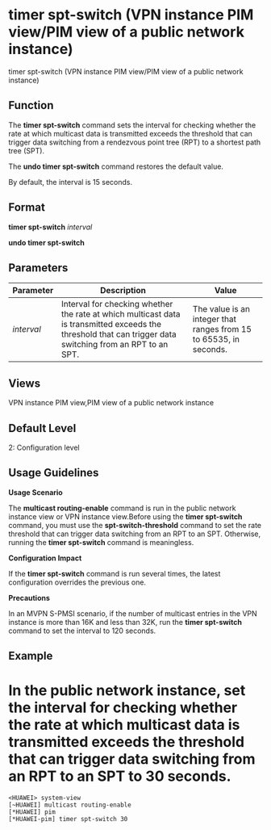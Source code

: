 timer spt-switch (VPN instance PIM view/PIM view of a public network instance)
==============================================================================

timer spt-switch (VPN instance PIM view/PIM view of a public network instance)

Function
--------



The **timer spt-switch** command sets the interval for checking whether the rate at which multicast data is transmitted exceeds the threshold that can trigger data switching from a rendezvous point tree (RPT) to a shortest path tree (SPT).

The **undo timer spt-switch** command restores the default value.



By default, the interval is 15 seconds.


Format
------

**timer spt-switch** *interval*

**undo timer spt-switch**


Parameters
----------

| Parameter | Description | Value |
| --- | --- | --- |
| *interval* | Interval for checking whether the rate at which multicast data is transmitted exceeds the threshold that can trigger data switching from an RPT to an SPT. | The value is an integer that ranges from 15 to 65535, in seconds. |



Views
-----

VPN instance PIM view,PIM view of a public network instance


Default Level
-------------

2: Configuration level


Usage Guidelines
----------------

**Usage Scenario**

The **multicast routing-enable** command is run in the public network instance view or VPN instance view.Before using the **timer spt-switch** command, you must use the **spt-switch-threshold** command to set the rate threshold that can trigger data switching from an RPT to an SPT. Otherwise, running the **timer spt-switch** command is meaningless.

**Configuration Impact**

If the **timer spt-switch** command is run several times, the latest configuration overrides the previous one.

**Precautions**

In an MVPN S-PMSI scenario, if the number of multicast entries in the VPN instance is more than 16K and less than 32K, run the **timer spt-switch** command to set the interval to 120 seconds.


Example
-------

# In the public network instance, set the interval for checking whether the rate at which multicast data is transmitted exceeds the threshold that can trigger data switching from an RPT to an SPT to 30 seconds.
```
<HUAWEI> system-view
[~HUAWEI] multicast routing-enable
[*HUAWEI] pim
[*HUAWEI-pim] timer spt-switch 30

```